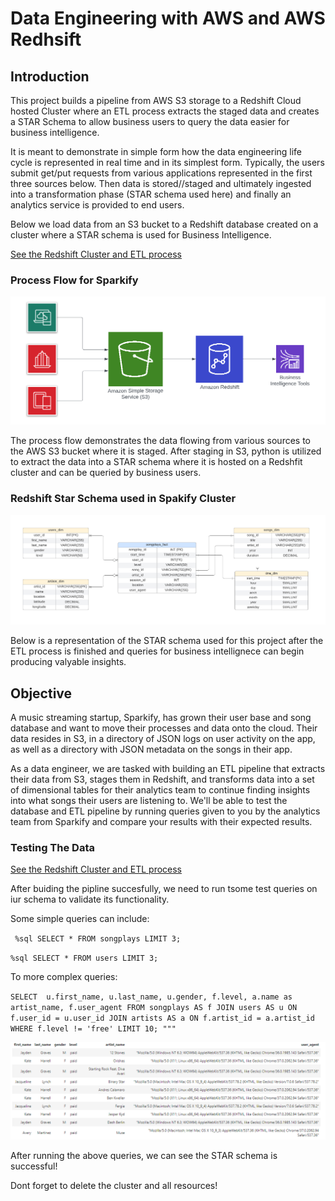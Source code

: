# Data Engineering with AWS and AWS Redhsift

## Introduction
This project builds a pipeline from AWS S3 storage to a Redshift Cloud hosted Cluster where an ETL process extracts the staged data and creates a STAR Schema to allow business users to query the data easier for business intelligence. 

It is meant to demonstrate in simple form how the data engineering life cycle is represented in real time and in its simplest form. Typically, the users submit get/put requests from various applications represented in the first three sources below. Then data is stored//staged and ultimately ingested into a transformation phase (STAR schema used here) and finally an analytics service is provided to end users.

Below we load data from an S3 bucket to a Redshift database created on a cluster where a STAR schema is used for Business Intelligence. 

[See the Redshift Cluster and ETL process](https://github.com/jkenney0501/AWS-Data-Engineering-Project-/blob/main/create_cluster_to_ETL.ipynb)

### Process Flow for Sparkify
<img src="AWS Process Flow.png" />

The process flow demonstrates the data flowing from various sources to the AWS S3 bucket where it is staged. After staging in S3, python is utilized to extract the data into a STAR schema where it is hosted on a Redshfit cluster and can be queried by business users.

 

### Redshift Star Schema used in Spakify Cluster
<img src="ER.png" />

Below is a representation of the STAR schema used for this project after the ETL process is finished and queries for business intellignece can begin producing valyable insights.

## Objective
A music streaming startup, Sparkify, has grown their user base and song database and want to move their processes and data onto the cloud. Their data resides in S3, in a directory of JSON logs on user activity on the app, as well as a directory with JSON metadata on the songs in their app.

As a data engineer, we are tasked with building an ETL pipeline that extracts their data from S3, stages them in Redshift, and transforms data into a set of dimensional tables for their analytics team to continue finding insights into what songs their users are listening to. We'll be able to test the database and ETL pipeline by running queries given to you by the analytics team from Sparkify and compare your results with their expected results.

### Testing The Data

[See the Redshift Cluster and ETL process](https://github.com/jkenney0501/AWS-Data-Engineering-Project-/blob/main/create_cluster_to_ETL.ipynb)

After buiding the pipline succesfully, we need to run tsome test queries on iur schema to validate its functionality.

Some simple queries can include:

` %sql SELECT * FROM songplays LIMIT 3;`

` %sql SELECT * FROM users LIMIT 3; `

To more complex queries:

` SELECT 
        u.first_name,
        u.last_name,
        u.gender,
        f.level,
        a.name as artist_name,
        f.user_agent
        FROM songplays AS f
        JOIN users AS u ON f.user_id = u.user_id
        JOIN artists AS a ON f.artist_id = a.artist_id
        WHERE f.level != 'free'
        LIMIT 10;
   """ ` 

<img src="sql_complex.PNG" />


After running the above queries, we can see the STAR schema is successful! 

Dont forget to delete the cluster and all resources!
